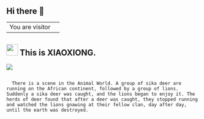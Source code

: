 <h2> 
  Hi there 👋
  <table>
    <tr>
      <td>You are visitor</td>
      <td><img src="https://profile-counter.glitch.me/NOhsueh/count.svg" alt="" /></td>
    </tr>
  </table>
</h2>

<h2>
  <img src="https://emojis.slackmojis.com/emojis/images/1495224255/2288/christmas_parrot.gif?1495224255" width="30"/>
  This is XIAOXIONG.
</h2>

<p>
  <img src="https://github-readme-stats.vercel.app/api?username=NOhsueh&bg_color=45,E76544,8F4E92&title_color=FFFFFF&text_color=FFFFFF&icon_color=FFFFFF&show_icons=true&hide_border=true">
</p>

<code>
  There is a scene in the Animal World. A group of sika deer are running on the African continent, followed by a group of lions. Suddenly a sika deer was caught, and the lions began to enjoy it. The herds of deer found that after a deer was caught, they stopped running and watched the lions gnawing at their fellow clan, day after day, until the earth was destroyed.
</code>
